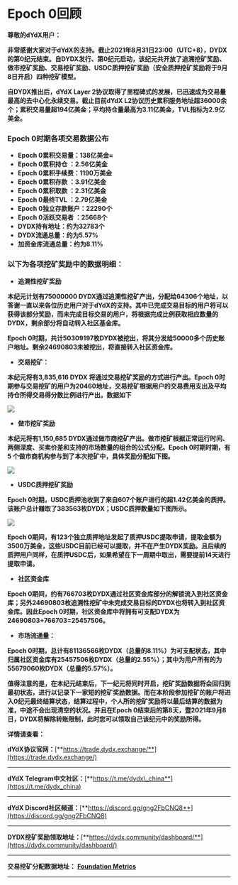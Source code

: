 # Epoch 0回顾

**尊敬的dYdX用户：**

**非常感谢大家对于dYdX的支持。截止2021年8月31日23:00（UTC+8），DYDX的第0纪元结束。自DYDX发行、第0纪元启动，该纪元共开放了追溯挖矿奖励、做市挖矿奖励、交易挖矿奖励、USDC质押挖矿奖励（安全质押挖矿奖励将于9月8日开启）四种挖矿模型。**  


**自DYDX推出后，dYdX Layer 2协议取得了里程碑式的发展，已迅速成为交易量最高的去中心化永续交易。截止目前dYdX L2协议历史累积服务地址超36000余个；累积交易量超194亿美金；平均持仓量最高为3.11亿美金，TVL指标为2.9亿美金。**  
  


### **Epoch 0时期各项交易数据公布**

* **Epoch 0累积交易量：138亿美金=**
* **Epoch 0累积持仓    ：2.56亿美金**
* **Epoch 0累积手续费：1190万美金**
* **Epoch 0累积存款    ：3.91亿美金**
* **Epoch 0累积取款    ：2.31亿美金**
* **Epoch 0最终TVL     ：2.79亿美金**
* **Epoch 0独立存款账户：22290个**
* **Epoch 0活跃交易者    ：25668个**
* **DYDX持有地址：约为32783个**
* **DYDX流通总量：约为5.57%**
* **加资金库流通总量：约为8.11%**

### **以下为各项挖矿奖励中的数据明细：**

* **追溯性挖矿奖励**

**本纪元计划有75000000 DYDX通过追溯性挖矿产出，分配给64306个地址，以答谢一直以来各位历史用户对于dYdX的支持。其中已完成交易目标的用户将可以获得该部分奖励，而未完成目标交易的用户，将根据完成比例获取相应数量的DYDX，剩余部分将自动转入社区基金库。**  
  


**Epoch 0时期，共计50309197枚DYDX被挖出，将其分发给50000多个历史账户地址。剩余24690803未被挖出，将直接转入社区资金库。**  


* **交易挖矿：**

**本纪元将有3,835,616 DYDX 将通过交易挖矿奖励的方式进行产出。Epoch 0时期参与交易挖矿的用户为20460地址，交易挖矿根据用户的交易费用支出及平均持仓所得交易得分数比例进行产出。数据如下**  


![](https://lh5.googleusercontent.com/OCR64Hf_6_d3lk3mPczTi07eJtH-Kjn1kWhLUP8c1gMtJQ-IdvXAs5H401ptHJRh3s25nj1Xq-KuNCu8Lat6vEeC4EdXjWzUel_lgT9ERrDoY8vvEdJXFV_ZJU-Bn8pmszXE6vdF=s0)

* **做市挖矿奖励**

**本纪元将有1,150,685 DYDX通过做市商挖矿产出。做市挖矿根据正常运行时间、两侧深度、买卖价差和支持的市场数量的组合的公式分配。Epoch 0时期时期，有 5 个做市商机构参与到了本次挖矿中，具体奖励分配如下图。**

![](https://lh6.googleusercontent.com/xzOH1K0QuremhUL5hcKmaKbgeCXgawcR7dZ2yZJsi9oSWrtK3aXss5P0SnaxqNag2lCWV-hc_Iy1bDNyi9H8HeMNba6LkHrwOH0sh8WTaHQMsbPsx1XEpCE-xme9YYq-PDOcOZny=s0)

* **USDC质押挖矿奖励**

**Epoch 0时期，USDC质押池收到了来自607个账户进行的超1.42亿美金的质押。该账户总计赚取了383563枚DYDX；USDC质押数量如下图所示。**

![](https://lh3.googleusercontent.com/KMnCl7am3tyN0xj9Z9m96IlZc71XLjaypln7EvdLg8Ymp7hcEDQA9KxPpGcy-7BGYv7m3oTXkwn-y2HjdHFDGTxqO92J41hGIGEffcsFTVEMA5tdm9xLN6QD20aPly_3Pw6rE1jf=s0)

**Epoch 0期间，有123个独立质押地址发起了质押USDC提取申请，提取金额为3500万美金，这些USDC目前已经可以提取，并不在产生DYDX奖励。且后续的质押用户同样，在质押USDC后，如果希望在下一周期中取出，需要提前14天进行提取申请。**  


* **社区资金库**

**Epoch 0期间，约有766703枚DYDX通过社区资金库部分的解锁流入到社区资金库；另外24690803枚追溯性挖矿中未完成交易目标的DYDX也将转入到社区资金库。因此Epoch 0时期，社区资金库中将拥有可支配DYDX为24690803+766703=25457506。**  


* **市场流通量：**

**Epoch 0时期，总计有81136566枚DYDX（总量的8.11%）为可支配状态，其中归属社区资金库有25457506枚DYDX（总量的2.55%）；其中为用户所有的为55679060枚DYDX（总量的5.57%）。**  


**值得注意的是，在本纪元结束后，下一纪元将同时开启，挖矿奖励数据将会回归到最初状态，进行以记录下一家短的挖矿奖励数据。而在本阶段参加挖矿的账户将进入0纪元最终结算状态，结算过程中，个人所的挖矿奖励将以最后结算的数据为准，中途不会出现清空的状况。并且在Epoch 0结束后的第8天，暨2021年9月8日，DYDX将解除转账限制，此时您可以领取自己该纪元中的奖励所得。**  


**详情请查看：**  


**dYdX协议官网：**[**https://trade.dydx.exchange/**](https://trade.dydx.exchange/)  
****

**dYdX Telegram中文社区：**[**https://t.me/dydx\_china**](https://t.me/dydx_china)  
****

**dYdX Discord社区频道：**[**https://discord.gg/gng2FbCNQ8**](https://discord.gg/gng2FbCNQ8)  
****

**DYDX挖矿奖励领取地址：**[**https://dydx.community/dashboard/**](https://dydx.community/dashboard/)  
****

**交易挖矿分配数据地址：** [**Foundation Metrics**](http://metabase-1818188965.us-east-1.elb.amazonaws.com/public/dashboard/b3e36e1f-6860-4ecb-8f8b-96ca727f4609)  
  
****


